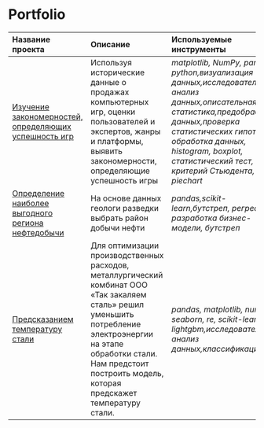 # Portfolio
| Название проекта | Описание | Используемые инструменты | 
| :---------------------- | :---------------------- | :---------------------- |
| [Изучение закономерностей, определяющих успешность игр](patterns_of_a_successful_game) | Используя исторические данные о продажах компьютерных игр, оценки пользователей и экспертов, жанры и платформы, выявить закономерности, определяющие успешность игры | *matplotlib, NumPy, pandas,  python,визуализация данных,исследовательский анализ данных,описательная статистика,предобработка данных,проверка статистических гипотез, обработка данных, histogram, boxplot, статистический тест, критерий Стьюдента, piechart* |
| [Определение наиболее выгодного региона нефтедобычи](choosing_the_location_for_the_well) | На основе данных геологи разведки выбрать район добычи нефти| *pandas,scikit-learn,бутстреп, регрессия, разработка бизнес-модели, бутстреп* |
| [Предсказанием температуру стали](predicting_the_temperature_of_steel) | Для оптимизации производственных расходов, металлургический комбинат ООО «Так закаляем сталь» решил уменьшить потребление электроэнергии на этапе обработки стали. Нам предстоит построить модель, которая предскажет температуру стали.| *pandas, matplotlib, numpy, seaborn, re, scikit-learn, ML, lightgbm,исследовательский анализ данных,классификация* |
